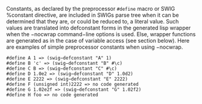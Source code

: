 Constants, as declared by the preprocessor `#define` macro or SWIG %constant directive, are included in SWIGs parse tree
when it can be determined that they are, or could be reduced to, a literal value. Such values are translated into defconstant forms
in the generated lisp wrapper when the −nocwrap command−line options is used. Else, wrapper functions are generated as in the
case of variable access (see section below).
Here are examples of simple preprocessor constants when using −nocwrap.
```
#define A 1 => (swig−defconstant "A" 1)
#define B 'c' => (swig−defconstant "B" #\c)
#define C B => (swig−defconstant "C" #\c)
#define D 1.0e2 => (swig−defconstant "D" 1.0d2)
#define E 2222 => (swig−defconstant "E" 2222)
#define F (unsigned int)2222 => no code generated
#define G 1.02e2f => (swig−defconstant "G" 1.02f2)
#define H foo => no code generated
```